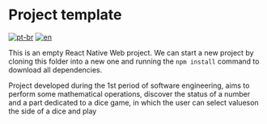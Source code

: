# Project template
[![pt-br](https://img.shields.io/badge/lang-pt--br-green.svg)](./README.md)
[![en](https://img.shields.io/badge/lang-en-red.svg)](./README-en.md)

This is an empty React Native Web project. We can start a new project by cloning this folder into a new one and running the `npm install` command to download all dependencies.

Project developed during the 1st period of software engineering, aims to perform some mathematical operations, discover the status of a number and a part dedicated to a dice game, in which the user can select values ​​on the side of a dice and play

